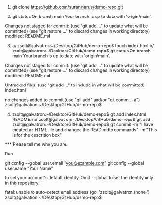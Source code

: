 
1. git clone https://github.com/suraninarus/demo-repo.git


2. git status
On branch main
Your branch is up to date with 'origin/main'.

Changes not staged for commit:
  (use "git add <file>..." to update what will be committed)
  (use "git restore <file>..." to discard changes in working directory)
        modified:   README.md

3. a/ zsolt@galvatron:~/Desktop/GitHub/demo-repo$ touch index.html
   b/ zsolt@galvatron:~/Desktop/GitHub/demo-repo$ git status
On branch main
Your branch is up to date with 'origin/main'.

Changes not staged for commit:
  (use "git add <file>..." to update what will be committed)
  (use "git restore <file>..." to discard changes in working directory)
        modified:   README.md

Untracked files:
  (use "git add <file>..." to include in what will be committed)
        index.html

no changes added to commit (use "git add" and/or "git commit -a")
zsolt@galvatron:~/Desktop/GitHub/demo-repo$ 

4. zsolt@galvatron:~/Desktop/GitHub/demo-repo$ git add index.html README.md 
zsolt@galvatron:~/Desktop/GitHub/demo-repo$ git add .     
zsolt@galvatron:~/Desktop/GitHub/demo-repo$ git commit -m "I have created an HTML file and changed the READ.mdto commands" -m "This is for the descrition box" 

*** Please tell me who you are.

Run

  git config --global user.email "you@example.com"
  git config --global user.name "Your Name"

to set your account's default identity.
Omit --global to set the identity only in this repository.

fatal: unable to auto-detect email address (got 'zsolt@galvatron.(none)')
zsolt@galvatron:~/Desktop/GitHub/demo-repo$ 